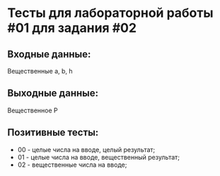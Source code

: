 # Тесты для лабораторной работы #01 для задания #02

## Входные данные:
Вещественные a, b, h

## Выходные данные:
Вещественное P

## Позитивные тесты:
 - 00 - целые числа на вводе, целый результат;
 - 01 - целые числа на вводе, вещественный результат;
 - 02 - вещественные числа на вводе;

